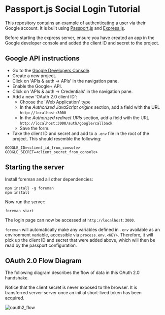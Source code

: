 # Passport.js Social Login Tutorial

This repository contains an example of authenticating a user via their Google account. It is built using [Passport.js](http://passportjs.org) and [Express.js](http://expressjs.com).

Before starting the express server, ensure you have created an app in the Google developer console and added the client ID and secret to the project.

## Google API instructions

- Go to the [Google Developers Console](https://console.developers.google.com/project).
- Create a new project.
- Click on 'APIs & auth -> APIs' in the navigation pane.
- Enable the Google+ API.
- Click on 'APIs & auth -> Credentials' in the navigation pane.
- Add a new 'OAuth 2.0 client ID':
  - Choose the 'Web Application' type
  - In the _Authorized JavaScript origins_ section, add a field with the URL `http://localhost:3000`
  - In the _Authorized redirect URIs_ section, add a field with the URL `http://localhost:3000/auth/google/callback`
  - Save the form.
- Take the client ID and secret and add to a `.env` file in the root of the project. This should resemble the following:

```
GOOGLE_ID=<client_id_from_console>
GOOGLE_SECRET=<client_secret_from_console>
```

## Starting the server

Install foreman and all other dependencies:

```
npm install -g foreman
npm install
```

Now run the server:

```
foreman start
```

The login page can now be accessed at `http://localhost:3000`.

`foreman` will automatically make any variables defined in `.env` available as an environment variable, accessible via `process.env.<KEY>`. Therefore, it will pick up the client ID and secret that were added above, which will then be read by the passport configuration.

## OAuth 2.0 Flow Diagram

The following diagram describes the flow of data in this OAuth 2.0 handshake.

Notice that the client secret is never exposed to the browser. It is transferred server-server once an initial short-lived token has been acquired.

![oauth2_flow](https://cloud.githubusercontent.com/assets/820863/9470689/03ae05b8-4b45-11e5-9db7-910d3cfa5146.png)
